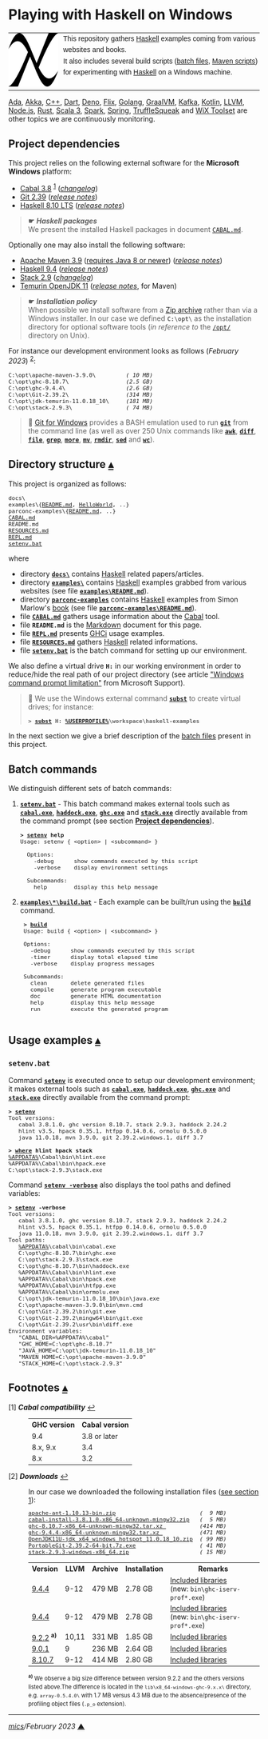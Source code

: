 # <span id="top">Playing with Haskell on Windows</span>

<table style="font-family:Helvetica,Arial;line-height:1.6;">
  <tr>
  <td style="border:0;padding:0 10px 0 0;min-width:100px;"><a href="https://www.haskell.org/" rel="external"><img style="border:0;" src="./docs/images/Double_lambda.png" width="100" alt="Haskell project"/></a></td>
  <td style="border:0;padding:0;vertical-align:text-top;">This repository gathers <a href="https://www.haskell.org/" rel="external">Haskell</a> examples coming from various websites and books.<br/>
  It also includes several build scripts (<a href="https://en.wikibooks.org/wiki/Windows_Batch_Scripting" rel="external">batch files</a>, <a href="https://maven.apache.org/guides/introduction/introduction-to-the-pom.html">Maven scripts</a>) for experimenting with <a href="https://www.haskell.org/" rel="external">Haskell</a> on a Windows machine.
  </td>
  </tr>
</table>

[Ada][ada_examples], [Akka][akka_examples], [C++][cpp_examples], [Dart][dart_examples], [Deno][deno_examples], [Flix][flix_examples], [Golang][golang_examples], [GraalVM][graalvm_examples], [Kafka][kafka_examples], [Kotlin][kotlin_examples], [LLVM][llvm_examples], [Node.js][nodejs_examples], [Rust][rust_examples], [Scala 3][scala3_examples], [Spark][spark_examples], [Spring][spring_examples], [TruffleSqueak][trufflesqueak_examples] and [WiX Toolset][wix_examples] are other topics we are continuously monitoring.

## <span id="proj_deps">Project dependencies</span>

This project relies on the following external software for the **Microsoft Windows** platform:

- [Cabal 3.8][cabal_downloads] <sup id="anchor_01">[1](#footnote_01)</sup> ([*changelog*][cabal_changelog])
- [Git 2.39][git_downloads] ([*release notes*][git_relnotes])
- [Haskell 8.10 LTS][haskell_lts_downloads] ([*release notes*][haskell_lts_relnotes])

> **&#9755;** ***Haskell packages***<br/>
> We present the installed Haskell packages in document [`CABAL.md`](./CABAL.md).

Optionally one may also install the following software:

- [Apache Maven 3.9][apache_maven] ([requires Java 8 or newer][apache_maven_history])  ([*release notes*][apache_maven_relnotes])
- [Haskell 9.4][haskell_latest_downloads] ([*release notes*][haskell_latest_relnotes])
- [Stack 2.9][stack_downloads] ([*changelog*][stack_changelog])
- [Temurin OpenJDK 11][temurin_openjdk11] ([*release notes*][temurin_openjdk11_relnotes], for Maven)

> **&#9755;** ***Installation policy***<br/>
> When possible we install software from a [Zip archive][zip_archive] rather than via a Windows installer. In our case we defined **`C:\opt\`** as the installation directory for optional software tools (*in reference to* the [`/opt/`][unix_opt] directory on Unix).

For instance our development environment looks as follows (*February 2023*) <sup id="anchor_02">[2](#footnote_02)</sup>:

<pre style="font-size:80%;">
C:\opt\apache-maven-3.9.0\         <i>( 10 MB)</i>
C:\opt\ghc-8.10.7\                 <i>(2.5 GB)</i>
C:\opt\ghc-9.4.4\                  <i>(2.6 GB)</i>
C:\opt\Git-2.39.2\                 <i>(314 MB)</i>
C:\opt\jdk-temurin-11.0.18_10\     <i>(181 MB)</i>
C:\opt\stack-2.9.3\                <i>( 74 MB)</i>
</pre>

<!--
> **:mag_right:** GHC features two backends: the default native code generator (option `-fasm`) and the LLVM (version 7) code generator (option `-fllvm`). The C code generator is deprecated since GHC 7.0.
-->

> **:mag_right:** [Git for Windows][git_downloads] provides a BASH emulation used to run [**`git`**][git_cli] from the command line (as well as over 250 Unix commands like [**`awk`**][man1_awk], [**`diff`**][man1_diff], [**`file`**][man1_file], [**`grep`**][man1_grep], [**`more`**][man1_more], [**`mv`**][man1_mv], [**`rmdir`**][man1_rmdir], [**`sed`**][man1_sed] and [**`wc`**][man1_wc]).

## <span id="structure">Directory structure</span> [**&#x25B4;**](#top)

This project is organized as follows:

<pre style="font-size:80%;">
docs\
examples\{<a href="examples/README.md">README.md</a>, <a href="examples/HelloWorld/">HelloWorld</a>, ..}
parconc-examples\{<a href="parconc-examples/README.md">README.md</a>, ..}
<a href="CABAL.md">CABAL.md</a>
README.md
<a href="RESOURCES.md">RESOURCES.md</a>
<a href="REPL.md">REPL.md</a>
<a href="setenv.bat">setenv.bat</a>
</pre>

where

- directory [**`docs\`**](docs/) contains [Haskell] related papers/articles.
- directory [**`examples\`**](examples/) contains [Haskell] examples grabbed from various websites (see file [**`examples\README.md`**](examples/README.md)).
- directory [**`parconc-examples`**](parconc-examples/) contains [Haskell] examples from Simon Marlow's [book][book_parconc] (see file [**`parconc-examples\README.md`**](parconc-examples/README.md)).
- file [**`CABAL.md`**](CABAL.md) gathers usage information about the [Cabal][cabal_userguide] tool.
- file **`README.md`** is the [Markdown][github_markdown] document for this page.
- file [**`REPL.md`**](REPL.md) presents [GHCi] usage examples.
- file [**`RESOURCES.md`**](RESOURCES.md) gathers [Haskell] related informations.
- file [**`setenv.bat`**](setenv.bat) is the batch command for setting up our environment.

<!--
> **:mag_right:** We use [VS Code][microsoft_vscode] with the extension [Markdown Preview Github Styling](https://marketplace.visualstudio.com/items?itemName=bierner.markdown-preview-github-styles) to edit our Markdown files (see article ["Mastering Markdown"](https://guides.github.com/features/mastering-markdown/) from [GitHub Guides][github_guides].
-->

We also define a virtual drive **`H:`** in our working environment in order to reduce/hide the real path of our project directory (see article ["Windows command prompt limitation"][windows_limitation] from Microsoft Support).
> **:mag_right:** We use the Windows external command [**`subst`**][windows_subst] to create virtual drives; for instance:
>
> <pre style="font-size:80%;">
> <b>&gt; <a href="https://docs.microsoft.com/en-us/windows-server/administration/windows-commands/subst">subst</a> H: <a href="https://docs.microsoft.com/en-us/windows/deployment/usmt/usmt-recognized-environment-variables#bkmk-2">%USERPROFILE%</a>\workspace\haskell-examples</b>
> </pre>

In the next section we give a brief description of the [batch files][windows_batch_file] present in this project.

## <span id="commands">Batch commands</span>

We distinguish different sets of batch commands:

1. [**`setenv.bat`**](setenv.bat) - This batch command makes external tools such as [**`cabal.exe`**][cabal_userguide], [**`haddock.exe`**][haddock_userguide], [**`ghc.exe`**][ghc_userguide] and [**`stack.exe`**][stack_userguide] directly available from the command prompt (see section [**Project dependencies**](#proj_deps)).

   <pre style="font-size:80%;">
   <b>&gt; <a href="./setenv.bat">setenv</a> help</b>
   Usage: setenv { &lt;option&gt; | &lt;subcommand&gt; }
   &nbsp;
     Options:
       -debug      show commands executed by this script
       -verbose    display environment settings
   &nbsp;
     Subcommands:
       help        display this help message
   </pre>

2. [**`examples\*\build.bat`**](examples/Factorial/build.bat) - Each example can be built/run using the [**`build`**](examples/Factorial/build.bat) command.<br/>

    <pre style="font-size:80%;">
    <b>&gt; <a href="examples/Factorial/build.bat">build</a></b>
    Usage: build { &lt;option&gt; | &lt;subcommand&gt; }
    &nbsp;
    Options:
      -debug      show commands executed by this script
      -timer      display total elapsed time
      -verbose    display progress messages
    &nbsp;
    Subcommands:
      clean       delete generated files
      compile     generate program executable
      doc         generate HTML documentation
      help        display this help message
      run         execute the generated program
    </pre>

## <span id="usage">Usage examples</span> [**&#x25B4;**](#top)

### `setenv.bat`

Command [**`setenv`**](setenv.bat) is executed once to setup our development environment; it makes external tools such as [**`cabal.exe`**][cabal_userguide], [**`haddock.exe`**][haddock_userguide], [**`ghc.exe`**][ghc_userguide] and [**`stack.exe`**][stack_userguide] directly available from the command prompt:

<pre style="font-size:80%;">
<b>&gt; <a href="setenv.bat">setenv</a></b>
Tool versions:
   cabal 3.8.1.0, ghc version 8.10.7, stack 2.9.3, haddock 2.24.2
   hlint v3.5, hpack 0.35.1, htfpp 0.14.0.6, ormolu 0.5.0.0
   java 11.0.18, mvn 3.9.0, git 2.39.2.windows.1, diff 3.7

<b>&gt; <a href="https://docs.microsoft.com/en-us/windows-server/administration/windows-commands/where_1">where</a> hlint hpack stack</b>
<a href="https://docs.microsoft.com/en-us/windows/deployment/usmt/usmt-recognized-environment-variables#bkmk-2">%APPDATA%</a>\Cabal\bin\hlint.exe
%APPDATA%\Cabal\bin\hpack.exe
C:\opt\stack-2.9.3\stack.exe
</pre>

Command [**`setenv -verbose`**](setenv.bat) also displays the tool paths and defined variables:

<pre style="font-size:80%;">
<b>&gt; <a href="setenv.bat">setenv</a> -verbose</b>
Tool versions:
   cabal 3.8.1.0, ghc version 8.10.7, stack 2.9.3, haddock 2.24.2
   hlint v3.5, hpack 0.35.1, htfpp 0.14.0.6, ormolu 0.5.0.0
   java 11.0.18, mvn 3.9.0, git 2.39.2.windows.1, diff 3.7
Tool paths:
   <a href="https://docs.microsoft.com/en-us/windows/deployment/usmt/usmt-recognized-environment-variables#bkmk-2">%APPDATA%</a>\cabal\bin\cabal.exe
   C:\opt\ghc-8.10.7\bin\ghc.exe
   C:\opt\stack-2.9.3\stack.exe
   C:\opt\ghc-8.10.7\bin\haddock.exe
   %APPDATA%\Cabal\bin\hlint.exe
   %APPDATA%\Cabal\bin\hpack.exe
   %APPDATA%\Cabal\bin\htfpp.exe
   %APPDATA%\Cabal\bin\ormolu.exe
   C:\opt\jdk-temurin-11.0.18_10\bin\java.exe
   C:\opt\apache-maven-3.9.0\bin\mvn.cmd
   C:\opt\Git-2.39.2\bin\git.exe
   C:\opt\Git-2.39.2\mingw64\bin\git.exe
   C:\opt\Git-2.39.2\usr\bin\diff.exe
Environment variables:
   "CABAL_DIR=%APPDATA%\cabal"
   "GHC_HOME=C:\opt\ghc-8.10.7"
   "JAVA_HOME=C:\opt\jdk-temurin-11.0.18_10"
   "MAVEN_HOME=C:\opt\apache-maven-3.9.0"
   "STACK_HOME=C:\opt\stack-2.9.3"
</pre>

## <span id="footnotes">Footnotes</span> [**&#x25B4;**](#top)

<span id="footnote_01">[1]</span> ***Cabal compatibility*** [↩](#anchor_01)

<dl><dd>
<table>
<tr><th>GHC version</th><th>Cabal version</th></tr>
<tr><td>9.4</td><td>3.8 or later</td></tr>
<tr><td>8.x, 9.x</td><td>3.4</td></tr>
<tr><td>8.x</td><td>3.2</td</tr>
</table>
</dd></dl>

<span id="footnote_02">[2]</span> ***Downloads*** [↩](#anchor_02)

<dl><dd>
In our case we downloaded the following installation files (<a href="#proj_deps">see section 1</a>):
</dd>
<dd>
<pre style="font-size:80%;">
<a href="https://ant.apache.org/bindownload.cgi">apache-ant-1.10.13-bin.zip</a>                         <i>(  9 MB)</i>
<a href="https://www.haskell.org/cabal/download.html">cabal-install-3.8.1.0-x86_64-unknown-mingw32.zip</a>   <i>(  5 MB)</i>
<a href="https://downloads.haskell.org/ghc/8.10.7/">ghc-8.10.7-x86_64-unknown-mingw32.tar.xz </a>          <i>(414 MB)</i>
<a href="https://downloads.haskell.org/ghc/9.4.4/">ghc-9.4.4-x86_64-unknown-mingw32.tar.xz </a>           <i>(471 MB)</i>
<a href="https://adoptium.net/releases.html?variant=openjdk11&jvmVariant=hotspot">OpenJDK11U-jdk_x64_windows_hotspot_11.0.18_10.zip</a>  <i>( 99 MB)</i>
<a href="https://git-scm.com/download/win">PortableGit-2.39.2-64-bit.7z.exe</a>                   <i>( 41 MB)</i>
<a href="https://github.com/commercialhaskell/stack/releases">stack-2.9.3-windows-x86_64.zip</a>                     <i>( 15 MB)</i>
</pre>
</dd>
<dd>
<table>
<tr><th>Version</th><th>LLVM</th><th>Archive</th><th>Installation</th><th>Remarks</th></tr>
<tr><td><a href="https://downloads.haskell.org/ghc/9.4.4/docs/html/users_guide/9.4.4-notes.html">9.4.4</a></td><td>9-12</td><td>479 MB</td><td>2.78 GB</td><td><a href="https://downloads.haskell.org/ghc/9.4.4/docs/html/users_guide/9.4.4-notes.html#included-libraries">Included libraries</a><br/>(new: <code>bin\ghc-iserv-prof*.exe</code>)</td></tr>
<tr><td><a href="https://downloads.haskell.org/ghc/9.4.4/docs/html/users_guide/9.4.4-notes.html">9.4.4</a></td><td>9-12</td><td>479 MB</td><td>2.78 GB</td><td><a href="https://downloads.haskell.org/ghc/9.4.4/docs/html/users_guide/9.4.4-notes.html#included-libraries">Included libraries</a><br/>(new: <code>bin\ghc-iserv-prof*.exe</code>)</td></tr>
<tr><td><a href="https://downloads.haskell.org/ghc/9.2.2/docs/html/users_guide/9.2.2-notes.html">9.2.2</a> <sup><b>a)</b></sup></td><td>10,11</td><td>331 MB</td><td>1.85 GB</td><td><a href="https://downloads.haskell.org/ghc/9.2.2/docs/html/users_guide/9.2.2-notes.html#included-libraries">Included libraries</a></td></tr>
<tr><td><a href="https://downloads.haskell.org/~ghc/9.0.2/docs/html/users_guide/9.0.1-notes.html">9.0.1</a></td><td>9</td><td>236 MB</td><td>2.64 GB</td><td><a href="https://downloads.haskell.org/~ghc/9.0.2/docs/html/users_guide/9.0.1-notes.html#included-libraries">Included libraries</a></td></tr>
<tr><td><a href="https://downloads.haskell.org/~ghc/8.10.7/docs/html/users_guide/8.10.7-notes.html">8.10.7</a></td><td>9-12</td><td>414 MB</td><td>2.80 GB</td><td><a href="https://downloads.haskell.org/~ghc/8.10.7/docs/html/users_guide/8.10.7-notes.html#included-libraries">Included libraries</a></td></tr>
</table>
<span style="font-size:80%;"><sup><b>a)</b></sup> We observe a big size difference between version 9.2.2 and the others versions listed above.The difference is located in the <code>lib\x8_64-windows-ghc-9.x.x\</code> directory, e.g. <code>array-0.5.4.0\</code> with 1.7 MB versus 4.3 MB due to the absence/presence of the profiling object files (<code>.p_o</code> extension).</span>
</dd></dl>

***

*[mics](https://lampwww.epfl.ch/~michelou/)/February 2023* [**&#9650;**](#top)
<span id="bottom">&nbsp;</span>

<!-- link refs -->

[ada_examples]: https://github.com/michelou/ada-examples
[akka_examples]: https://github.com/michelou/akka-examples
[apache_maven]: https://maven.apache.org/download.cgi
[apache_maven_cli]: https://maven.apache.org/ref/current/maven-embedder/cli.html
[apache_maven_history]: https://maven.apache.org/docs/history.html
[apache_maven_relnotes]: https://maven.apache.org/docs/3.9.0/release-notes.html
[book_parconc]: https://www.oreilly.com/library/view/parallel-and-concurrent/9781449335939/
[cabal_changelog]: https://github.com/haskell/cabal/blob/master/release-notes/Cabal-3.8.1.0.md
[cabal_downloads]: https://downloads.haskell.org/~cabal/
[cabal_userguide]: https://www.haskell.org/cabal/users-guide/
[cpp_examples]: https://github.com/michelou/cpp-examples
[dart_examples]: https://github.com/michelou/dart-examples
[deno_examples]: https://github.com/michelou/deno-examples
[flix_examples]: https://github.com/michelou/flix-examples
[ghc_userguide]: https://downloads.haskell.org/ghc/latest/docs/html/users_guide/using.html
[ghci]: https://downloads.haskell.org/~ghc/latest/docs/html/users_guide/ghci.html
[git_cli]: https://git-scm.com/docs/git
[git_downloads]: https://git-scm.com/download/win
[git_relnotes]: https://raw.githubusercontent.com/git/git/master/Documentation/RelNotes/2.39.2.txt
[github_markdown]: https://github.github.com/gfm/
[golang_examples]: https://github.com/michelou/golang-examples
[graalvm_examples]: https://github.com/michelou/graalvm-examples
[haddock_userguide]: https://www.haskell.org/haddock/doc/html/index.html
[haskell]: https://www.haskell.org
[haskell_lts_downloads]: https://downloads.haskell.org/ghc/8.10.7/
[haskell_lts_relnotes]: https://downloads.haskell.org/ghc/8.10.7/docs/html/users_guide/8.10.7-notes.html
[haskell_latest_downloads]: https://downloads.haskell.org/ghc/latest/
[haskell_latest_relnotes]: https://www.haskell.org/ghc/blog/20221224-ghc-9.4.4-released.html
[kafka_examples]: https://github.com/michelou/kafka-examples
[kotlin_examples]: https://github.com/michelou/kotlin-examples
[llvm_examples]: https://github.com/michelou/llvm-examples
[man1_awk]: https://www.linux.org/docs/man1/awk.html
[man1_diff]: https://www.linux.org/docs/man1/diff.html
[man1_file]: https://www.linux.org/docs/man1/file.html
[man1_grep]: https://www.linux.org/docs/man1/grep.html
[man1_more]: https://www.linux.org/docs/man1/more.html
[man1_mv]: https://www.linux.org/docs/man1/mv.html
[man1_rmdir]: https://www.linux.org/docs/man1/rmdir.html
[man1_sed]: https://www.linux.org/docs/man1/sed.html
[man1_wc]: https://www.linux.org/docs/man1/wc.html
[nodejs_examples]: https://github.com/michelou/nodejs-examples
[temurin_openjdk11]: https://adoptium.net/?variant=openjdk11&jvmVariant=hotspot
<!--
11.0.9      -> https://mail.openjdk.java.net/pipermail/jdk-updates-dev/2020-October/004007.html
11.0.11     -> https://mail.openjdk.java.net/pipermail/jdk-updates-dev/2021-April/005860.html
11.0.12     -> https://mail.openjdk.java.net/pipermail/jdk-updates-dev/2021-July/006954.html
11.0.14.1_1 -> https://mail.openjdk.java.net/pipermail/jdk-updates-dev/2022-February/012001.html
11.0.15_10  -> https://mail.openjdk.java.net/pipermail/jdk-updates-dev/2022-April/014104.html
11.0.17_8   -> https://mail.openjdk.org/pipermail/jdk-updates-dev/2022-October/018119.html
11.0.17_10  -> 
-->
[temurin_openjdk11_relnotes]: https://mail.openjdk.java.net/pipermail/jdk-updates-dev/2022-April/014104.html
[rust_examples]: https://github.com/michelou/rust-examples
[scala3_examples]: https://github.com/michelou/dotty-examples
[spring_examples]: https://github.com/michelou/spring-examples
[spark_examples]: https://github.com/michelou/spark-examples
[stack_changelog]: https://docs.haskellstack.org/en/stable/ChangeLog/
[stack_downloads]: https://github.com/commercialhaskell/stack/releases
[stack_userguide]: https://docs.haskellstack.org/en/stable/GUIDE/
[trufflesqueak_examples]: https://github.com/michelou/trufflesqueak-examples
[unix_opt]: https://tldp.org/LDP/Linux-Filesystem-Hierarchy/html/opt.html
[windows_batch_file]: https://en.wikibooks.org/wiki/Windows_Batch_Scripting
[windows_limitation]: https://support.microsoft.com/en-gb/help/830473/command-prompt-cmd-exe-command-line-string-limitation
[windows_subst]: https://docs.microsoft.com/en-us/windows-server/administration/windows-commands/subst
[wix_examples]: https://github.com/michelou/wix-examples
[zip_archive]: https://www.howtogeek.com/178146/htg-explains-everything-you-need-to-know-about-zipped-files/
